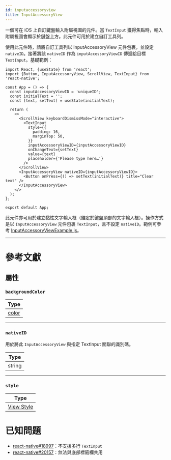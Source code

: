 ```yaml
---
id: inputaccessoryview
title: InputAccessoryView
---
```


一個可在 iOS 上自訂鍵盤輸入附屬視圖的元件。當 `TextInput` 獲得焦點時，輸入附屬視圖會顯示於鍵盤上方。此元件可用於建立自訂工具列。

使用此元件時，請將自訂工具列以 InputAccessoryView 元件包裹，並設定 `nativeID`。接著將該 `nativeID` 作為 `inputAccessoryViewID` 傳遞給目標 `TextInput`。基礎範例：

```SnackPlayer name=InputAccessoryView&supportedPlatforms=ios
import React, {useState} from 'react';
import {Button, InputAccessoryView, ScrollView, TextInput} from 'react-native';

const App = () => {
  const inputAccessoryViewID = 'uniqueID';
  const initialText = '';
  const [text, setText] = useState(initialText);

  return (
    <>
      <ScrollView keyboardDismissMode="interactive">
        <TextInput
          style={{
            padding: 16,
            marginTop: 50,
          }}
          inputAccessoryViewID={inputAccessoryViewID}
          onChangeText={setText}
          value={text}
          placeholder={'Please type here…'}
        />
      </ScrollView>
      <InputAccessoryView nativeID={inputAccessoryViewID}>
        <Button onPress={() => setText(initialText)} title="Clear text" />
      </InputAccessoryView>
    </>
  );
};

export default App;
```

此元件亦可用於建立黏性文字輸入框（錨定於鍵盤頂部的文字輸入框）。操作方式是以 `InputAccessoryView` 元件包裹 `TextInput`，且不設定 `nativeID`。範例可參考 [InputAccessoryViewExample.js](https://github.com/facebook/react-native/blob/main/packages/rn-tester/js/examples/InputAccessoryView/InputAccessoryViewExample.js)。

---

# 參考文獻

## 屬性

### `backgroundColor`

| Type               |
| ------------------ |
| [color](colors.md) |

---

### `nativeID`

用於將此 `InputAccessoryView` 與指定 TextInput 關聯的識別碼。

| Type   |
| ------ |
| string |

---

### `style`

| Type                              |
| --------------------------------- |
| [View Style](view-style-props.md) |

# 已知問題

- [react-native#18997](https://github.com/facebook/react-native/issues/18997)：不支援多行 `TextInput`
- [react-native#20157](https://github.com/facebook/react-native/issues/20157)：無法與底部標籤欄共用